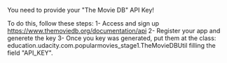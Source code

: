 
You need to provide your "The Movie DB" API Key!

To do this, follow these steps:
1- Access and sign up https://www.themoviedb.org/documentation/api
2- Register your app and generete the key
3- Once you key was generated, put them at the class: education.udacity.com.popularmovies_stage1.TheMovieDBUtil filling the field "API_KEY".
